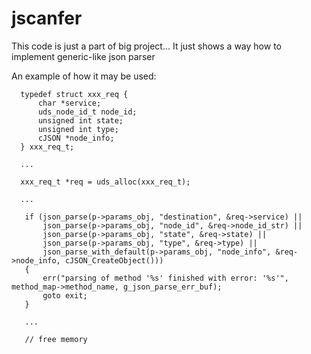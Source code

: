 # jscanfer

This code is just a part of big project... It just shows a way how to implement generic-like json parser

An example of how it may be used:

```
  typedef struct xxx_req {
      char *service;
      uds_node_id_t node_id;
      unsigned int state;
      unsigned int type;
      cJSON *node_info;
  } xxx_req_t;

  ...

  xxx_req_t *req = uds_alloc(xxx_req_t);
  
  ...

   if (json_parse(p->params_obj, "destination", &req->service) ||
       json_parse(p->params_obj, "node_id", &req->node_id_str) ||
       json_parse(p->params_obj, "state", &req->state) ||
       json_parse(p->params_obj, "type", &req->type) ||
       json_parse_with_default(p->params_obj, "node_info", &req->node_info, cJSON_CreateObject()))
   {
       err("parsing of method '%s' finished with error: '%s'", method_map->method_name, g_json_parse_err_buf);
       goto exit;
   }
   
   ...
   
   // free memory
```
